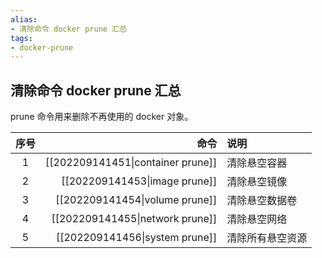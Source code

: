 ```yaml
---
alias:
- 清除命令 docker prune 汇总
tags:
- docker-prune 
---
```


## 清除命令 docker prune 汇总

prune 命令用来删除不再使用的 docker 对象。

| 序号 | 命令 | 说明  |
| :-: | -: | :- |
| 1 | [[202209141451\|container prune]] | 清除悬空容器 |
| 2 | [[202209141453\|image prune]] | 清除悬空镜像 |
| 3 | [[202209141454\|volume prune]] | 清除悬空数据卷 |
| 4 | [[202209141455\|network prune]] | 清除悬空网络 |
| 5 | [[202209141456\|system prune]] | 清除所有悬空资源 |
